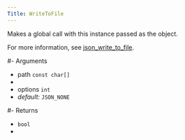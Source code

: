 ```yaml
---
Title: WriteToFile
---
```


Makes a global call with this instance passed as the object.

For more information, see [json_write_to_file](#content-global-methods-json-write-to-file).

#- Arguments
- path `const char[]`
- 
- options `int`
-  *default:* `JSON_NONE`

#- Returns
- `bool`
- 
